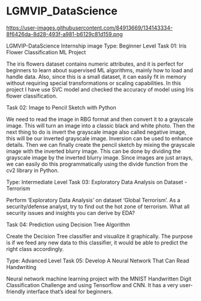 # LGMVIP_DataScience
https://user-images.githubusercontent.com/84913669/134143334-8f6426da-8d28-493f-a981-b6129c81d159.png


LGMVIP-DataScience Internship image
Type: Beginner Level
Task 01: Iris Flower Classification ML Project

The iris flowers dataset contains numeric attributes, and it is perfect for beginners to learn about supervised ML algorithms, mainly how to load and handle data. Also, since this is a small dataset, it can easily fit in memory without requiring special transformations or scaling capabilities. In this project I have use SVC model and checked the accuracy of model using Iris flower classification.

Task 02: Image to Pencil Sketch with Python

We need to read the image in RBG format and then convert it to a grayscale image. This will turn an image into a classic black and white photo. Then the next thing to do is invert the grayscale image also called negative image, this will be our inverted grayscale image. Inversion can be used to enhance details. Then we can finally create the pencil sketch by mixing the grayscale image with the inverted blurry image. This can be done by dividing the grayscale image by the inverted blurry image. Since images are just arrays, we can easily do this programmatically using the divide function from the cv2 library in Python.

Type: Intermediate Level
Task 03: Exploratory Data Analysis on Dataset - Terrorism

Perform ‘Exploratory Data Analysis’ on dataset ‘Global Terrorism’. As a security/defense analyst, try to find out the hot zone of terrorism. What all security issues and insights you can derive by EDA?

Task 04: Prediction using Decision Tree Algorithm

Create the Decision Tree classifier and visualize it graphically. The purpose is if we feed any new data to this classifier, it would be able to predict the right class accordingly.

Type: Advanced Level
Task 05: Develop A Neural Network That Can Read Handwriting


Neural network machine learning project with the MNIST Handwritten Digit Classification Challenge and using Tensorflow and CNN. It has a very user-friendly interface that’s ideal for beginners.
